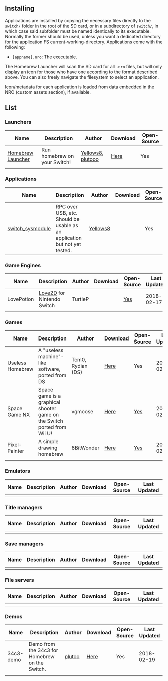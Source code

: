## Installing

Applications are installed by copying the necessary files directly to
the `switch/` folder in the root of the SD card, or in a subdirectory of
`switch/`, in which case said subfolder must be named identically to its
executable. Normally the former should be used, unless you want a
dedicated directory for the application FS current-working-directory.
Applications come with the following:

  - `[appname].nro`: The executable.

The Homebrew Launcher will scan the SD card for all `.nro` files, but
will only display an icon for those who have one according to the format
described above. You can also freely navigate the filesystem to select
an application.

Icon/metadata for each application is loaded from data embedded in the
NRO (custom assets section), if
available.

## List

### Launchers

| Name                                                         | Description                   | Author                                                                   | Download                                                 | Open-Source |
| ------------------------------------------------------------ | ----------------------------- | ------------------------------------------------------------------------ | -------------------------------------------------------- | ----------- |
| [Homebrew Launcher](https://github.com/switchbrew/nx-hbmenu) | Run homebrew on your Switch\! | [Yellows8](User:Yellows8 "wikilink"), [plutooo](User:plutooo "wikilink") | [Here](https://github.com/switchbrew/nx-hbmenu/releases) | Yes         |
|                                                              |                               |                                                                          |                                                          |             |

### Applications

| Name                                                              | Description                                                               | Author                               | Download | Open-Source | Last Updated |
| ----------------------------------------------------------------- | ------------------------------------------------------------------------- | ------------------------------------ | -------- | ----------- | ------------ |
| [switch\_sysmodule](https://github.com/yellows8/switch_sysmodule) | RPC over USB, etc. Should be usable as an application but not yet tested. | [Yellows8](User:Yellows8 "wikilink") |          | Yes         |              |

### Game Engines

| Name       | Description                                      | Author  | Download | Open-Source                                              | Last Updated |
| ---------- | ------------------------------------------------ | ------- | -------- | -------------------------------------------------------- | ------------ |
| LovePotion | [Love2D](https://love2d.org) for Nintendo Switch | TurtleP |          | [Yes](https://github.com/TurtleP/LovePotion/tree/switch) | 2018-02-17   |
|            |                                                  |         |          |                                                          |              |

### Games

| Name             | Description                                                              | Author            | Download                                                                         | Open-Source                                                | Last Updated |
| ---------------- | ------------------------------------------------------------------------ | ----------------- | -------------------------------------------------------------------------------- | ---------------------------------------------------------- | ------------ |
| Useless Homebrew | A "useless machine"-like software, ported from DS                        | Tcm0, Rydian (DS) | [Here](https://gbatemp.net/threads/useless-homebrew-for-nintendo-switch.497041/) | Yes                                                        | 2018-02-20   |
| Space Game NX    | Space game is a graphical shooter game on the Switch ported from Wii U\! | vgmoose           | [Here](https://github.com/vgmoose/spacenx/releases)                              | [Yes](https://github.com/vgmoose/spacenx/)                 | 2018-02-19   |
| Pixel-Painter    | A simple drawing homebrew                                                | 8BitWonder        | [Here](https://github.com/16BitWonder/Pixel-Painter-Switch/releases)             | [Yes](https://github.com/16BitWonder/Pixel-Painter-Switch) | 2018-02-21   |
|                  |                                                                          |                   |                                                                                  |                                                            |              |

### Emulators

| Name | Description | Author | Download | Open-Source | Last Updated |
| ---- | ----------- | ------ | -------- | ----------- | ------------ |
|      |             |        |          |             |              |

### Title managers

| Name | Description | Author | Download | Open-Source | Last Updated |
| ---- | ----------- | ------ | -------- | ----------- | ------------ |
|      |             |        |          |             |              |

### Save managers

| Name | Description | Author | Download | Open-Source | Last Updated |
| ---- | ----------- | ------ | -------- | ----------- | ------------ |
|      |             |        |          |             |              |

### File servers

| Name | Description | Author | Download | Open-Source | Last Updated |
| ---- | ----------- | ------ | -------- | ----------- | ------------ |
|      |             |        |          |             |              |

### Demos

| Name      | Description                                    | Author                           | Download                                        | Open-Source | Last Updated |
| --------- | ---------------------------------------------- | -------------------------------- | ----------------------------------------------- | ----------- | ------------ |
| 34c3-demo | Demo from the 34c3 for Homebrew on the Switch. | [plutoo](User:plutoo "wikilink") | [Here](https://github.com/switchbrew/34c3-demo) | Yes         | 2018-02-19   |
|           |                                                |                                  |                                                 |             |              |
